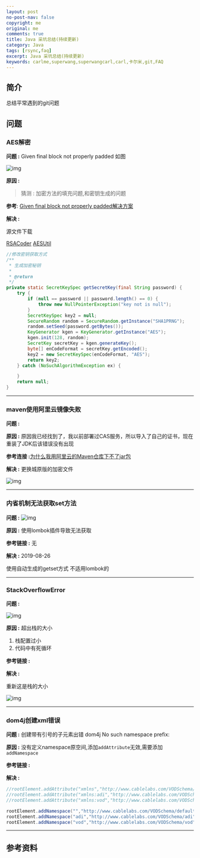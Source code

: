```yaml
---
layout: post
no-post-nav: false 
copyright: me
original: me
comments: true
title: Java 采坑总结(持续更新)
category: Java
tags: [rsync,faq]
excerpt: Java 采坑总结(持续更新)
keywords: carlme,superwang,superwangcarl,carl,卡尔米,git,FAQ
---
```


## 简介

总结平常遇到的git问题

## 问题

### AES解密 

**问题 :**  Given final block not properly padded 如图

![img](../../assets/images/blog/2019/20190508165230.png)

**原因 :** 

> 猜测 : 加密方法的填充问题,和密钥生成的问题

**参考**: [Given final block not properly padded解决方案](http://www.cnblogs.com/zempty/p/4318902.html)

**解决 :** 

源文件下载

[RSACoder](../../download/java/RSACoder.java)
[AESUtil](../../download/java/AESUtil.java)

```java
//修改密钥获取方式
/**
 * 生成加密秘钥
 *
 * @return
 */
private static SecretKeySpec getSecretKey(final String password) {
	try {
		if (null == password || password.length() == 0) {
			throw new NullPointerException("key not is null");
		}
		SecretKeySpec key2 = null;
		SecureRandom random = SecureRandom.getInstance("SHA1PRNG");
		random.setSeed(password.getBytes());
		KeyGenerator kgen = KeyGenerator.getInstance("AES");
		kgen.init(128, random);
		SecretKey secretKey = kgen.generateKey();
		byte[] enCodeFormat = secretKey.getEncoded();
		key2 = new SecretKeySpec(enCodeFormat, "AES");
		return key2;
	} catch (NoSuchAlgorithmException ex) {

	}
	return null;
}
```

***

### maven使用阿里云镜像失败

**问题 :** 

**原因 :** 原因我已经找到了，我以前部署过CAS服务，所以导入了自己的证书，现在重装了JDK后该错误没有出现

**参考连接 :**[为什么我用阿里云的Maven仓库下不了jar包](https://www.oschina.net/question/2427367_2305670)

**解决 :** 更换城原版的加密文件

 ![img](../../assets/images/blog/2019/20190511100511.png)

***

### 内省机制无法获取set方法

**问题 :** ![img](../../assets/images/blog/2019/20190826111933.png)

**原因 :** 使用lombok插件导致无法获取

**参考链接 :** 无

**解决 :**  2019-08-26

使用自动生成的getset方式 不适用lombok的

***

### StackOverflowError

**问题 :** 

![img](../../assets/images/blog/2019/20190911173007.jpg)

**原因 :** 超出栈的大小

1. 栈配置过小
2. 代码中有死循环

**参考链接 :** 

**解决 :**  

重新这是栈的大小

![img](../../assets/images/blog/2019/20190911173138.jpg)

***

### dom4j创建xml错误

**问题 :** 创建带有引号的子元素出错 dom4j No such namespace prefix:

**原因 :**  没有定义namespace原空间,添加`addAttribute`无效,需要添加`addNamespace`

**参考链接 :** 

**解决 :** 

```java
//rootElement.addAttribute("xmlns","http://www.cablelabs.com/VODSchema/default");
//rootElement.addAttribute("xmlns:adi","http://www.cablelabs.com/VODSchema/adi");
//rootElement.addAttribute("xmlns:vod","http://www.cablelabs.com/VODSchema/vod");

rootElement.addNamespace("","http://www.cablelabs.com/VODSchema/default");
rootElement.addNamespace("adi","http://www.cablelabs.com/VODSchema/adi");
rootElement.addNamespace("vod","http://www.cablelabs.com/VODSchema/vod");
```

***



## 参考资料
